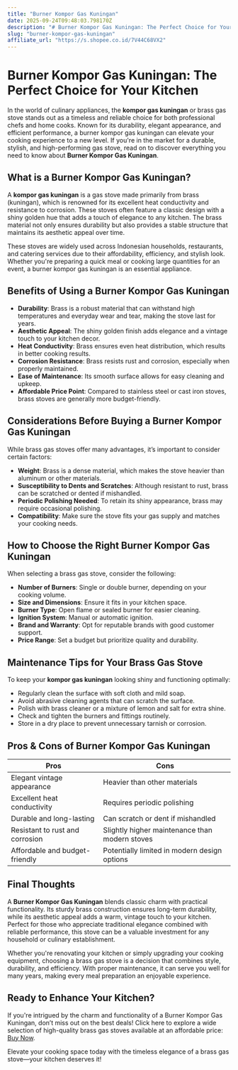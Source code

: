 ```yaml
---
title: "Burner Kompor Gas Kuningan"
date: 2025-09-24T09:48:03.798170Z
description: "# Burner Kompor Gas Kuningan: The Perfect Choice for Your Kitchen..."
slug: "burner-kompor-gas-kuningan"
affiliate_url: "https://s.shopee.co.id/7V44C68VX2"
---
```

# Burner Kompor Gas Kuningan: The Perfect Choice for Your Kitchen

In the world of culinary appliances, the **kompor gas kuningan** or brass gas stove stands out as a timeless and reliable choice for both professional chefs and home cooks. Known for its durability, elegant appearance, and efficient performance, a burner kompor gas kuningan can elevate your cooking experience to a new level. If you're in the market for a durable, stylish, and high-performing gas stove, read on to discover everything you need to know about **Burner Kompor Gas Kuningan**.

## What is a Burner Kompor Gas Kuningan?

A **kompor gas kuningan** is a gas stove made primarily from brass (kuningan), which is renowned for its excellent heat conductivity and resistance to corrosion. These stoves often feature a classic design with a shiny golden hue that adds a touch of elegance to any kitchen. The brass material not only ensures durability but also provides a stable structure that maintains its aesthetic appeal over time.

These stoves are widely used across Indonesian households, restaurants, and catering services due to their affordability, efficiency, and stylish look. Whether you're preparing a quick meal or cooking large quantities for an event, a burner kompor gas kuningan is an essential appliance.

## Benefits of Using a Burner Kompor Gas Kuningan

- **Durability**: Brass is a robust material that can withstand high temperatures and everyday wear and tear, making the stove last for years.
- **Aesthetic Appeal**: The shiny golden finish adds elegance and a vintage touch to your kitchen decor.
- **Heat Conductivity**: Brass ensures even heat distribution, which results in better cooking results.
- **Corrosion Resistance**: Brass resists rust and corrosion, especially when properly maintained.
- **Ease of Maintenance**: Its smooth surface allows for easy cleaning and upkeep.
- **Affordable Price Point**: Compared to stainless steel or cast iron stoves, brass stoves are generally more budget-friendly.

## Considerations Before Buying a Burner Kompor Gas Kuningan

While brass gas stoves offer many advantages, it’s important to consider certain factors:

- **Weight**: Brass is a dense material, which makes the stove heavier than aluminum or other materials.
- **Susceptibility to Dents and Scratches**: Although resistant to rust, brass can be scratched or dented if mishandled.
- **Periodic Polishing Needed**: To retain its shiny appearance, brass may require occasional polishing.
- **Compatibility**: Make sure the stove fits your gas supply and matches your cooking needs.

## How to Choose the Right Burner Kompor Gas Kuningan

When selecting a brass gas stove, consider the following:

- **Number of Burners**: Single or double burner, depending on your cooking volume.
- **Size and Dimensions**: Ensure it fits in your kitchen space.
- **Burner Type**: Open flame or sealed burner for easier cleaning.
- **Ignition System**: Manual or automatic ignition.
- **Brand and Warranty**: Opt for reputable brands with good customer support.
- **Price Range**: Set a budget but prioritize quality and durability.

## Maintenance Tips for Your Brass Gas Stove

To keep your **kompor gas kuningan** looking shiny and functioning optimally:

- Regularly clean the surface with soft cloth and mild soap.
- Avoid abrasive cleaning agents that can scratch the surface.
- Polish with brass cleaner or a mixture of lemon and salt for extra shine.
- Check and tighten the burners and fittings routinely.
- Store in a dry place to prevent unnecessary tarnish or corrosion.

## Pros & Cons of Burner Kompor Gas Kuningan

| Pros                                        | Cons                                            |
|----------------------------------------------|-------------------------------------------------|
| Elegant vintage appearance                  | Heavier than other materials                   |
| Excellent heat conductivity                  | Requires periodic polishing                    |
| Durable and long-lasting                    | Can scratch or dent if mishandled            |
| Resistant to rust and corrosion             | Slightly higher maintenance than modern stoves |
| Affordable and budget-friendly              | Potentially limited in modern design options |

## Final Thoughts

A **Burner Kompor Gas Kuningan** blends classic charm with practical functionality. Its sturdy brass construction ensures long-term durability, while its aesthetic appeal adds a warm, vintage touch to your kitchen. Perfect for those who appreciate traditional elegance combined with reliable performance, this stove can be a valuable investment for any household or culinary establishment.

Whether you're renovating your kitchen or simply upgrading your cooking equipment, choosing a brass gas stove is a decision that combines style, durability, and efficiency. With proper maintenance, it can serve you well for many years, making every meal preparation an enjoyable experience.

## Ready to Enhance Your Kitchen?

If you're intrigued by the charm and functionality of a Burner Kompor Gas Kuningan, don’t miss out on the best deals! Click here to explore a wide selection of high-quality brass gas stoves available at an affordable price: [Buy Now](https://s.shopee.co.id/7V44C68VX2).

Elevate your cooking space today with the timeless elegance of a brass gas stove—your kitchen deserves it!